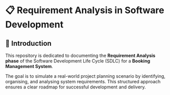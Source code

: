 # 📋 Requirement Analysis in Software Development

## 📝 Introduction  
This repository is dedicated to documenting the **Requirement Analysis phase** of the Software Development Life Cycle (SDLC) for a **Booking Management System**.  

The goal is to simulate a real-world project planning scenario by identifying, organising, and analysing system requirements. This structured approach ensures a clear roadmap for successful development and delivery.
